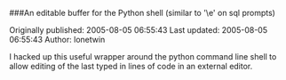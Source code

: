 ###An editable buffer for the Python shell (similar to '\\e' on sql prompts)

Originally published: 2005-08-05 06:55:43
Last updated: 2005-08-05 06:55:43
Author: lonetwin 

I hacked up this useful wrapper around the python command line shell to allow editing of the last typed in lines of code in an external editor.